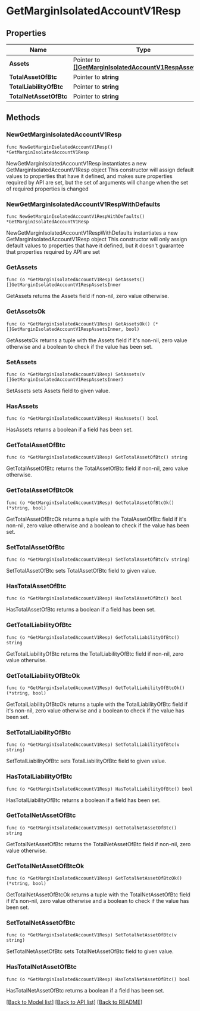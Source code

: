 # GetMarginIsolatedAccountV1Resp

## Properties

Name | Type | Description | Notes
------------ | ------------- | ------------- | -------------
**Assets** | Pointer to [**[]GetMarginIsolatedAccountV1RespAssetsInner**](GetMarginIsolatedAccountV1RespAssetsInner.md) |  | [optional] 
**TotalAssetOfBtc** | Pointer to **string** |  | [optional] 
**TotalLiabilityOfBtc** | Pointer to **string** |  | [optional] 
**TotalNetAssetOfBtc** | Pointer to **string** |  | [optional] 

## Methods

### NewGetMarginIsolatedAccountV1Resp

`func NewGetMarginIsolatedAccountV1Resp() *GetMarginIsolatedAccountV1Resp`

NewGetMarginIsolatedAccountV1Resp instantiates a new GetMarginIsolatedAccountV1Resp object
This constructor will assign default values to properties that have it defined,
and makes sure properties required by API are set, but the set of arguments
will change when the set of required properties is changed

### NewGetMarginIsolatedAccountV1RespWithDefaults

`func NewGetMarginIsolatedAccountV1RespWithDefaults() *GetMarginIsolatedAccountV1Resp`

NewGetMarginIsolatedAccountV1RespWithDefaults instantiates a new GetMarginIsolatedAccountV1Resp object
This constructor will only assign default values to properties that have it defined,
but it doesn't guarantee that properties required by API are set

### GetAssets

`func (o *GetMarginIsolatedAccountV1Resp) GetAssets() []GetMarginIsolatedAccountV1RespAssetsInner`

GetAssets returns the Assets field if non-nil, zero value otherwise.

### GetAssetsOk

`func (o *GetMarginIsolatedAccountV1Resp) GetAssetsOk() (*[]GetMarginIsolatedAccountV1RespAssetsInner, bool)`

GetAssetsOk returns a tuple with the Assets field if it's non-nil, zero value otherwise
and a boolean to check if the value has been set.

### SetAssets

`func (o *GetMarginIsolatedAccountV1Resp) SetAssets(v []GetMarginIsolatedAccountV1RespAssetsInner)`

SetAssets sets Assets field to given value.

### HasAssets

`func (o *GetMarginIsolatedAccountV1Resp) HasAssets() bool`

HasAssets returns a boolean if a field has been set.

### GetTotalAssetOfBtc

`func (o *GetMarginIsolatedAccountV1Resp) GetTotalAssetOfBtc() string`

GetTotalAssetOfBtc returns the TotalAssetOfBtc field if non-nil, zero value otherwise.

### GetTotalAssetOfBtcOk

`func (o *GetMarginIsolatedAccountV1Resp) GetTotalAssetOfBtcOk() (*string, bool)`

GetTotalAssetOfBtcOk returns a tuple with the TotalAssetOfBtc field if it's non-nil, zero value otherwise
and a boolean to check if the value has been set.

### SetTotalAssetOfBtc

`func (o *GetMarginIsolatedAccountV1Resp) SetTotalAssetOfBtc(v string)`

SetTotalAssetOfBtc sets TotalAssetOfBtc field to given value.

### HasTotalAssetOfBtc

`func (o *GetMarginIsolatedAccountV1Resp) HasTotalAssetOfBtc() bool`

HasTotalAssetOfBtc returns a boolean if a field has been set.

### GetTotalLiabilityOfBtc

`func (o *GetMarginIsolatedAccountV1Resp) GetTotalLiabilityOfBtc() string`

GetTotalLiabilityOfBtc returns the TotalLiabilityOfBtc field if non-nil, zero value otherwise.

### GetTotalLiabilityOfBtcOk

`func (o *GetMarginIsolatedAccountV1Resp) GetTotalLiabilityOfBtcOk() (*string, bool)`

GetTotalLiabilityOfBtcOk returns a tuple with the TotalLiabilityOfBtc field if it's non-nil, zero value otherwise
and a boolean to check if the value has been set.

### SetTotalLiabilityOfBtc

`func (o *GetMarginIsolatedAccountV1Resp) SetTotalLiabilityOfBtc(v string)`

SetTotalLiabilityOfBtc sets TotalLiabilityOfBtc field to given value.

### HasTotalLiabilityOfBtc

`func (o *GetMarginIsolatedAccountV1Resp) HasTotalLiabilityOfBtc() bool`

HasTotalLiabilityOfBtc returns a boolean if a field has been set.

### GetTotalNetAssetOfBtc

`func (o *GetMarginIsolatedAccountV1Resp) GetTotalNetAssetOfBtc() string`

GetTotalNetAssetOfBtc returns the TotalNetAssetOfBtc field if non-nil, zero value otherwise.

### GetTotalNetAssetOfBtcOk

`func (o *GetMarginIsolatedAccountV1Resp) GetTotalNetAssetOfBtcOk() (*string, bool)`

GetTotalNetAssetOfBtcOk returns a tuple with the TotalNetAssetOfBtc field if it's non-nil, zero value otherwise
and a boolean to check if the value has been set.

### SetTotalNetAssetOfBtc

`func (o *GetMarginIsolatedAccountV1Resp) SetTotalNetAssetOfBtc(v string)`

SetTotalNetAssetOfBtc sets TotalNetAssetOfBtc field to given value.

### HasTotalNetAssetOfBtc

`func (o *GetMarginIsolatedAccountV1Resp) HasTotalNetAssetOfBtc() bool`

HasTotalNetAssetOfBtc returns a boolean if a field has been set.


[[Back to Model list]](../README.md#documentation-for-models) [[Back to API list]](../README.md#documentation-for-api-endpoints) [[Back to README]](../README.md)



